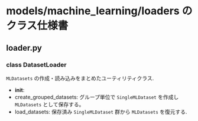 # models/machine_learning/loaders のクラス仕様書

## loader.py

### class DatasetLoader
``MLDatasets`` の作成・読み込みをまとめたユーティリティクラス.
- __init__: 
- create_grouped_datasets: グループ単位で ``SingleMLDataset`` を作成し ``MLDatasets`` として保存する。
- load_datasets: 保存済み ``SingleMLDataset`` 群から ``MLDatasets`` を復元する.

